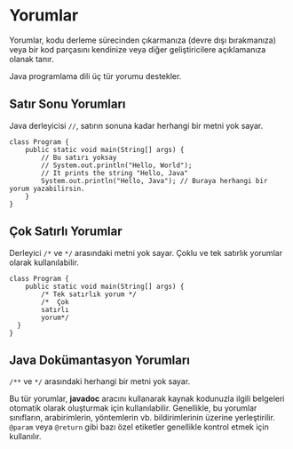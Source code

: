 # Yorumlar

Yorumlar, kodu derleme sürecinden çıkarmanıza (devre dışı bırakmanıza) veya bir kod parçasını kendinize veya diğer geliştiricilere açıklamanıza olanak tanır.

Java programlama dili üç tür yorumu destekler.

## Satır Sonu Yorumları

Java derleyicisi ```//```, satırın sonuna kadar herhangi bir metni yok sayar.

```
class Program {
    public static void main(String[] args) {
        // Bu satırı yoksay
        // System.out.println("Hello, World");
        // It prints the string "Hello, Java"
        System.out.println("Hello, Java"); // Buraya herhangi bir yorum yazabilirsin.
    }
}
```

## Çok Satırlı Yorumlar

Derleyici ```/*``` ve ```*/``` arasındaki metni yok sayar. Çoklu ve tek satırlık yorumlar olarak kullanılabilir.

```
class Program {
    public static void main(String[] args) {
        /* Tek satırlık yorum */
        /*  Çok 
        satırlı 
        yorum*/
  }
}
```

## Java Dokümantasyon Yorumları

```/**``` ve ```*/``` arasındaki herhangi bir metni yok sayar.

Bu tür yorumlar, **javadoc** aracını kullanarak kaynak kodunuzla ilgili belgeleri otomatik olarak oluşturmak için kullanılabilir. 
Genellikle, bu yorumlar sınıfların, arabirimlerin, yöntemlerin vb. bildirimlerinin üzerine yerleştirilir. 
```@param``` veya ```@return``` gibi bazı özel etiketler genellikle kontrol etmek için kullanılır.
